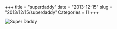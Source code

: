 +++
title = "superdaddy"
date = "2013-12-15"
slug = "2013/12/15/superdaddy"
Categories = []
+++

![Super Daddy](/images/superdaddy.gif)

